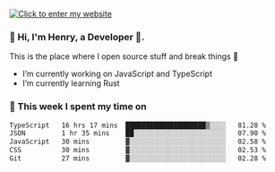 [![Click to enter my website](https://github.com/zh30/zh30/assets/7930156/44b2b06d-750e-442d-a707-701903917b3b)](https://zhanghe.dev) 

### 👋 Hi, I'm Henry, a Developer 🚀.

This is the place where I open source stuff and break things :rofl:

- I’m currently working on JavaScript and TypeScript
- I’m currently learning Rust

### 💪 This week I spent my time on

<!--START_SECTION:waka-->

```txt
TypeScript   16 hrs 17 mins  ████████████████████▒░░░░   81.28 %
JSON         1 hr 35 mins    ██░░░░░░░░░░░░░░░░░░░░░░░   07.90 %
JavaScript   30 mins         ▓░░░░░░░░░░░░░░░░░░░░░░░░   02.58 %
CSS          30 mins         ▓░░░░░░░░░░░░░░░░░░░░░░░░   02.53 %
Git          27 mins         ▓░░░░░░░░░░░░░░░░░░░░░░░░   02.28 %
```

<!--END_SECTION:waka-->
